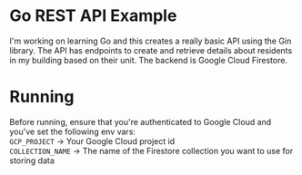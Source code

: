 # Go REST API Example
I'm working on learning Go and this creates a really basic API using the Gin library. The API has endpoints to create and retrieve details about residents in my building based on their unit. The backend is Google Cloud Firestore.


# Running
Before running, ensure that you're authenticated to Google Cloud and you've set the following env vars:  
`GCP_PROJECT` -> Your Google Cloud project id  
`COLLECTION_NAME` -> The name of the Firestore collection you want to use for storing data

